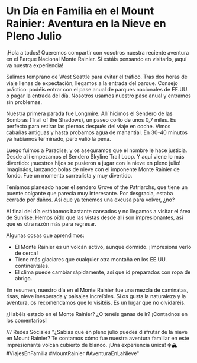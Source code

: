 # Un Día en Familia en el Mount Rainier: Aventura en la Nieve en Pleno Julio

¡Hola a todos! Queremos compartir con vosotros nuestra reciente aventura en el Parque Nacional Monte Rainier. Si estáis pensando en visitarlo, ¡aquí va nuestra experiencia!

Salimos temprano de West Seattle para evitar el tráfico. Tras dos horas de viaje llenas de expectación, llegamos a la entrada del parque. Consejo práctico: podéis entrar con el pase anual de parques nacionales de EE.UU. o pagar la entrada del día. Nosotros usamos nuestro pase anual y entramos sin problemas.

Nuestra primera parada fue Longmire. Allí hicimos el Sendero de las Sombras (Trail of the Shadows), un paseo corto de unos 0,7 miles. Es perfecto para estirar las piernas después del viaje en coche. Vimos cabañas antiguas y hasta probamos agua de manantial. En 30-40 minutos ya habíamos terminado, pero valió la pena.

Luego fuimos a Paradise, y os aseguramos que el nombre le hace justicia. Desde allí empezamos el Sendero Skyline Trail Loop. Y aquí viene lo más divertido: ¡nuestros hijos se pusieron a jugar con la nieve en pleno julio! Imagináos, lanzando bolas de nieve con el imponente Monte Rainier de fondo. Fue un momento surrealista y muy divertido.

Teníamos planeado hacer el sendero Grove of the Patriarchs, que tiene un puente colgante que parecía muy interesante. Por desgracia, estaba cerrado por daños. Así que ya tenemos una excusa para volver, ¿no?

Al final del día estábamos bastante cansados y no llegamos a visitar el área de Sunrise. Hemos oído que las vistas desde allí son impresionantes, así que es otra razón más para regresar.

Algunas cosas que aprendimos:
- El Monte Rainier es un volcán activo, aunque dormido. ¡Impresiona verlo de cerca!
- Tiene más glaciares que cualquier otra montaña en los EE.UU. continentales.
- El clima puede cambiar rápidamente, así que id preparados con ropa de abrigo.

En resumen, nuestro día en el Monte Rainier fue una mezcla de caminatas, risas, nieve inesperada y paisajes increíbles. Si os gusta la naturaleza y la aventura, os recomendamos que lo visitéis. Es un lugar que no olvidaréis.

¿Habéis estado en el Monte Rainier? ¿O tenéis ganas de ir? ¡Contadnos en los comentarios!


/// Redes Sociales
"¿Sabías que en pleno julio puedes disfrutar de la nieve en Mount Rainier? Te contamos cómo fue nuestra aventura familiar en este impresionante volcán cubierto de blanco. ¡Una experiencia única! ❄️🏔️ #ViajesEnFamilia #MountRainier #AventuraEnLaNieve"